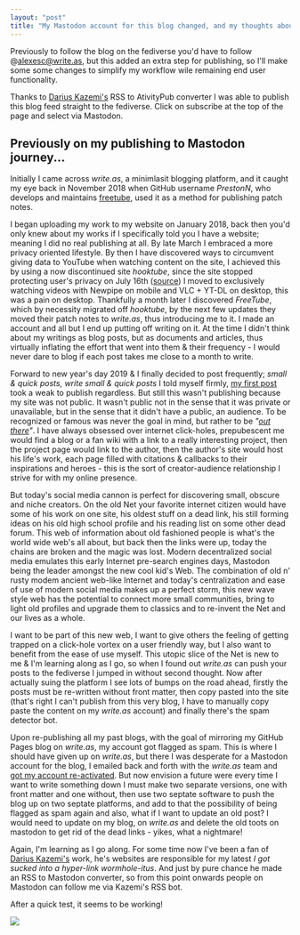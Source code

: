 ```yaml
---
layout: "post"
title: "My Mastodon account for this blog changed, and my thoughts about the decentralized Web"
---
```


Previously to follow the blog on the fediverse you'd have to follow @alexesc@write.as, but this added an extra step for publishing, so I'll make some some changes to simplify my workflow wile remaining end user functionality.

<!--more-->

Thanks to [Darius Kazemi's][1] RSS to AtivityPub converter I was able to publish this blog feed straight to the fediverse. Click on subscribe at the top of the page and select via Mastodon.

[1]: https://friend.camp/@darius

## Previously on my publishing to Mastodon journey...

Initially I came across *write.as*, a minimlasit blogging platform, and it caught my eye back in November 2018 when GitHub username *PrestonN*, who develops and maintains [freetube][2], used it as a method for publishing patch notes.

[2]: https://freetubeapp.io/

I began uploading my work to my website on January 2018, back then you'd only knew about my works if I specifically told you I have a website; meaning I did no real publishing at all. By late March I embraced a more privacy oriented lifestyle. By then I have discovered ways to circumvent giving data to YouTube when watching content on the site, I achieved this by using a now discontinued site *hooktube*, since the site stopped protecting user's privacy on July 16th ([source][3]) I moved to exclusively watching videos with Newpipe on mobile and VLC + YT-DL on desktop, this was a pain on desktop. Thankfully a month later I discovered *FreeTube*, which by necessity migrated off *hooktube*, by the next few updates they moved their patch notes to *write.as*, thus introducing me to it. I made an account and all but I end up putting off writing on it. At the time I didn't think about my writings as blog posts, but as documents and articles, thus virtually inflating the effort that went into them & their frequency - I would never dare to blog if each post takes me close to a month to write.

[3]: https://hooktube.com/changelog

Forward to new year's day 2019 & I finally decided to post frequently; *small & quick posts, write small & quick posts* I told myself firmly, [my first post][4] took a weak to publish regardless. But still this wasn't publishing because my site was not public. It wasn't public not in the sense that it was private or unavailable, but in the sense that it didn't have a public, an audience. To be recognized or famous was never the goal in mind, but rather to be *"[out there][5]"*. I have always obsessed over internet click-holes, prepubescent me would find a blog or a fan wiki with a link to a really interesting project, then the project page would link to the author, then the author's site would host his life's work, each page filled with citations & callbacks to their inspirations and heroes - this is the sort of creator-audience relationship I strive for with my online presence.

[4]: https://alex-esc.github.io/posts/hello-new-year.html
[5]: https://invidio.us/watch?v=yJYNCrg7Btk

But today's social media cannon is perfect for discovering small, obscure and niche creators. On the old Net your favorite internet citizen would have some of his work on one site, his oldest stuff on a dead link, his still forming ideas on his old high school profile and his reading list on some other dead forum. This web of information about old fashioned people is what's the world wide web's all about, but back then the links were up, today the chains are broken and the magic was lost. Modern decentralized social media emulates this early Internet pre-search engines days, Mastodon being the leader amongst the new cool kid's Web. The combination of old n' rusty modem ancient web-like Internet and today's centralization and ease of use of modern social media makes up a perfect storm, this new wave style web has the potential to connect more small communities, bring to light old profiles and upgrade them to classics and to re-invent the Net and our lives as a whole.

I want to be part of this new web, I want to give others the feeling of getting trapped on a click-hole vortex on a user friendly way, but I also want to benefit from the ease of use myself. This utopic slice of the Net is new to me & I'm learning along as I go, so when I found out *write.as* can push your posts to the fediverse I jumped in without second thought. Now after actually suing the platform I see lots of bumps on the road ahead, firstly the posts must be re-written without front matter, then copy pasted into the site (that's right I can't publish from this very blog, I have to manually copy paste the content on my *write.as* account) and finally there's the spam detector bot.

Upon re-publishing all my past blogs, with the goal of mirroring my GitHub Pages blog on *write.as*, my account got flagged as spam. This is where I should have given up on *write.as*, but there I was desperate for a Mastodon account for the blog, I emailed back and forth with the *write.as* team and [got my account re-activated][6]. But now envision a future were every time I want to write something down I must make two separate versions, one with front matter and one without, then use two septate software to push the blog up on two septate platforms, and add to that the possibility of being flagged as spam again and also, what if I want to update an old post? I would need to update on my blog, on *write.as* and delete the old toots on mastodon to get rid of the dead links - yikes, what a nightmare!

[6]: https://alex-esc.github.io/posts/follow-me-on-mastodon.html

Again, I'm learning as I go along. For some time now I've been a fan of [Darius Kazemi's][1] work, he's websites are responsible for my latest *I got sucked into a hyper-link wormhole-itus*. And just by pure chance he made an RSS to Mastodon converter, so from this point onwards people on Mastodon can follow me via Kazemi's RSS bot.

After a quick test, it seems to be working!

![](https://social.librem.one/system/media_attachments/files/001/121/454/original/7e3c9a4bae6addec.jpeg?1565842792)